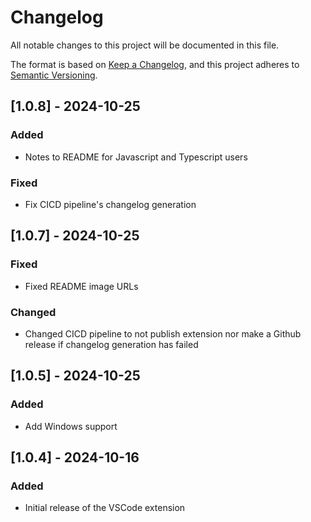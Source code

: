 # Changelog

All notable changes to this project will be documented in this file.

The format is based on [Keep a Changelog](https://keepachangelog.com/en/1.1.0/),
and this project adheres to [Semantic Versioning](https://semver.org/spec/v2.0.0.html).

## [1.0.8] - 2024-10-25

### Added

- Notes to README for Javascript and Typescript users

### Fixed

- Fix CICD pipeline's changelog generation

## [1.0.7] - 2024-10-25

### Fixed

- Fixed README image URLs

### Changed

- Changed CICD pipeline to not publish extension nor make a Github release if changelog generation has failed

## [1.0.5] - 2024-10-25

### Added

- Add Windows support

## [1.0.4] - 2024-10-16

### Added

- Initial release of the VSCode extension